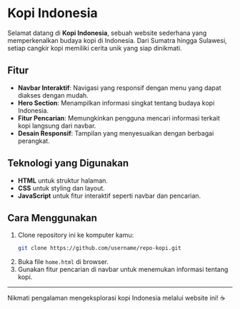 # Kopi Indonesia

Selamat datang di **Kopi Indonesia**, sebuah website sederhana yang memperkenalkan budaya kopi di Indonesia. Dari Sumatra hingga Sulawesi, setiap cangkir kopi memiliki cerita unik yang siap dinikmati.

## Fitur
- **Navbar Interaktif**: Navigasi yang responsif dengan menu yang dapat diakses dengan mudah.
- **Hero Section**: Menampilkan informasi singkat tentang budaya kopi Indonesia.
- **Fitur Pencarian**: Memungkinkan pengguna mencari informasi terkait kopi langsung dari navbar.
- **Desain Responsif**: Tampilan yang menyesuaikan dengan berbagai perangkat.

## Teknologi yang Digunakan
- **HTML** untuk struktur halaman.
- **CSS** untuk styling dan layout.
- **JavaScript** untuk fitur interaktif seperti navbar dan pencarian.

## Cara Menggunakan
1. Clone repository ini ke komputer kamu:
   ```sh
   git clone https://github.com/username/repo-kopi.git
   ```
2. Buka file `home.html` di browser.
3. Gunakan fitur pencarian di navbar untuk menemukan informasi tentang kopi.

---
Nikmati pengalaman mengeksplorasi kopi Indonesia melalui website ini! ☕

